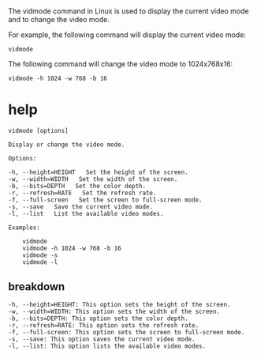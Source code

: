 # 

The vidmode command in Linux is used to display the current video mode and to change the video mode.

For example, the following command will display the current video mode:

`vidmode`

The following command will change the video mode to 1024x768x16:

`vidmode -h 1024 -w 768 -b 16`

# help 

```
vidmode [options]

Display or change the video mode.

Options:

-h, --height=HEIGHT   Set the height of the screen.
-w, --width=WIDTH   Set the width of the screen.
-b, --bits=DEPTH   Set the color depth.
-r, --refresh=RATE   Set the refresh rate.
-f, --full-screen   Set the screen to full-screen mode.
-s, --save   Save the current video mode.
-l, --list   List the available video modes.

Examples:

    vidmode
    vidmode -h 1024 -w 768 -b 16
    vidmode -s
    vidmode -l
```



## breakdown

```
-h, --height=HEIGHT: This option sets the height of the screen.
-w, --width=WIDTH: This option sets the width of the screen.
-b, --bits=DEPTH: This option sets the color depth.
-r, --refresh=RATE: This option sets the refresh rate.
-f, --full-screen: This option sets the screen to full-screen mode.
-s, --save: This option saves the current video mode.
-l, --list: This option lists the available video modes.
```